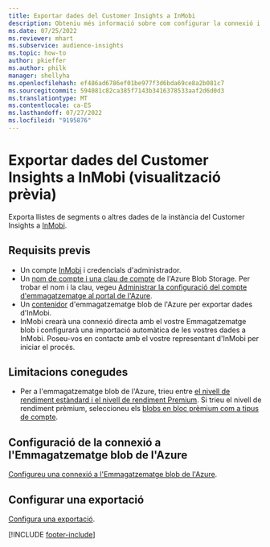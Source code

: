```yaml
---
title: Exportar dades del Customer Insights a InMobi
description: Obteniu més informació sobre com configurar la connexió i exportar a InMobi.
ms.date: 07/25/2022
ms.reviewer: mhart
ms.subservice: audience-insights
ms.topic: how-to
author: pkieffer
ms.author: philk
manager: shellyha
ms.openlocfilehash: ef486ad6786ef01be977f3d6bda69ce8a2b081c7
ms.sourcegitcommit: 594081c82ca385f7143b3416378533aaf2d6d0d3
ms.translationtype: MT
ms.contentlocale: ca-ES
ms.lasthandoff: 07/27/2022
ms.locfileid: "9195876"
---
```

# <a name="export-customer-insights-data-to-inmobi-preview"></a>Exportar dades del Customer Insights a InMobi (visualització prèvia)

Exporta llistes de segments o altres dades de la instància del Customer Insights a [InMobi](https://www.inmobi.com/).

## <a name="prerequisites"></a>Requisits previs

- Un compte [InMobi](https://www.inmobi.com/) i credencials d'administrador.
- Un [nom de compte i una clau de compte](/azure/storage/blobs/create-data-lake-storage-account) de l'Azure Blob Storage. Per trobar el nom i la clau, vegeu [Administrar la configuració del compte d'emmagatzematge al portal de l'Azure](/azure/storage/common/storage-account-manage).
- Un [contenidor](/azure/storage/blobs/storage-quickstart-blobs-portal#create-a-container) d'emmagatzematge blob de l'Azure per exportar dades d'InMobi.
- InMobi crearà una connexió directa amb el vostre Emmagatzematge blob i configurarà una importació automàtica de les vostres dades a InMobi. Poseu-vos en contacte amb el vostre representant d'InMobi per iniciar el procés.

## <a name="known-limitations"></a>Limitacions conegudes

- Per a l'emmagatzematge blob de l'Azure, trieu entre [el nivell de rendiment estàndard i el nivell de rendiment Premium](/azure/storage/blobs/storage-blob-performance-tiers). Si trieu el nivell de rendiment prèmium, seleccioneu els [blobs en bloc prèmium com a tipus de compte](/azure/storage/common/storage-account-overview#types-of-storage-accounts).

## <a name="set-up-connection-to-azure-blob-storage"></a>Configuració de la connexió a l'Emmagatzematge blob de l'Azure

[Configureu una connexió a l'Emmagatzematge blob de l'Azure](export-azure-blob-storage.md).

## <a name="configure-an-export"></a>Configurar una exportació

[Configura una exportació](export-azure-blob-storage.md#configure-an-export).

[!INCLUDE [footer-include](includes/footer-banner.md)]
